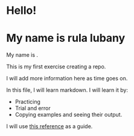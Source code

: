# Hello!


My name is rula lubany
=======

My name is <your-name>.
  
This is my first exercise creating a repo.

I will add more information here as time goes on. 

In this file, I will learn markdown. I will learn it by:

* Practicing
* Trial and error
* Copying examples and seeing their output.

I will use [this reference](https://guides.github.com/features/mastering-markdown/) as a guide.


